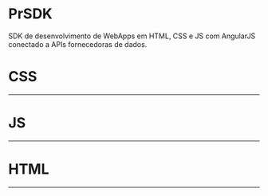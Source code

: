 PrSDK
=====

SDK de desenvolvimento de WebApps em HTML, CSS e JS com AngularJS conectado a APIs fornecedoras de dados.

# CSS
--------


# JS
--------


# HTML
--------
